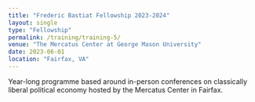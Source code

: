 ```yaml
---
title: "Frederic Bastiat Fellowship 2023-2024"
layout: single
type: "Fellowship"
permalink: /training/training-5/
venue: "The Mercatus Center at George Mason University"
date: 2023-06-01
location: "Fairfax, VA"
---
```


Year-long programme based around in-person conferences on classically liberal political economy hosted by the Mercatus Center in Fairfax.
